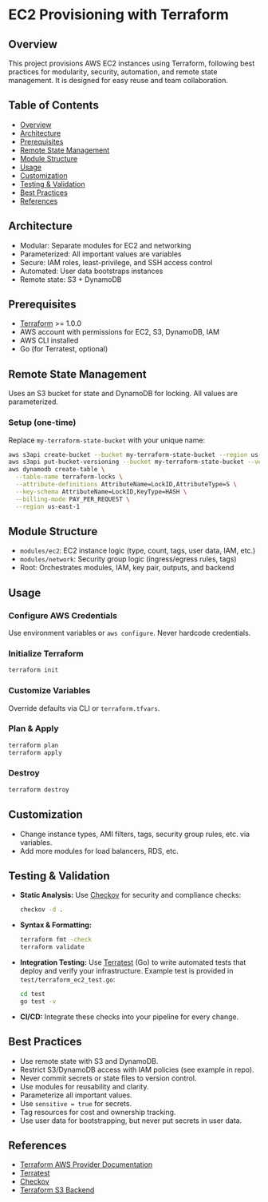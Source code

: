 # EC2 Provisioning with Terraform

## Overview
This project provisions AWS EC2 instances using Terraform, following best practices for modularity, security, automation, and remote state management. It is designed for easy reuse and team collaboration.

## Table of Contents
- [Overview](#overview)
- [Architecture](#architecture)
- [Prerequisites](#prerequisites)
- [Remote State Management](#remote-state-management)
- [Module Structure](#module-structure)
- [Usage](#usage)
- [Customization](#customization)
- [Testing & Validation](#testing--validation)
- [Best Practices](#best-practices)
- [References](#references)

## Architecture
- Modular: Separate modules for EC2 and networking
- Parameterized: All important values are variables
- Secure: IAM roles, least-privilege, and SSH access control
- Automated: User data bootstraps instances
- Remote state: S3 + DynamoDB

## Prerequisites
- [Terraform](https://www.terraform.io/downloads.html) >= 1.0.0
- AWS account with permissions for EC2, S3, DynamoDB, IAM
- AWS CLI installed
- Go (for Terratest, optional)

## Remote State Management
Uses an S3 bucket for state and DynamoDB for locking. All values are parameterized.

### Setup (one-time)
Replace `my-terraform-state-bucket` with your unique name:
```sh
aws s3api create-bucket --bucket my-terraform-state-bucket --region us-east-1
aws s3api put-bucket-versioning --bucket my-terraform-state-bucket --versioning-configuration Status=Enabled
aws dynamodb create-table \
  --table-name terraform-locks \
  --attribute-definitions AttributeName=LockID,AttributeType=S \
  --key-schema AttributeName=LockID,KeyType=HASH \
  --billing-mode PAY_PER_REQUEST \
  --region us-east-1
```

## Module Structure
- `modules/ec2`: EC2 instance logic (type, count, tags, user data, IAM, etc.)
- `modules/network`: Security group logic (ingress/egress rules, tags)
- Root: Orchestrates modules, IAM, key pair, outputs, and backend

## Usage

### Configure AWS Credentials
Use environment variables or `aws configure`. Never hardcode credentials.

### Initialize Terraform
```sh
terraform init
```

### Customize Variables
Override defaults via CLI or `terraform.tfvars`.

### Plan & Apply
```sh
terraform plan
terraform apply
```

### Destroy
```sh
terraform destroy
```

## Customization
- Change instance types, AMI filters, tags, security group rules, etc. via variables.
- Add more modules for load balancers, RDS, etc.

## Testing & Validation
- **Static Analysis:** Use [Checkov](https://www.checkov.io/) for security and compliance checks:
  ```sh
  checkov -d .
  ```
- **Syntax & Formatting:**
  ```sh
  terraform fmt -check
  terraform validate
  ```
- **Integration Testing:** Use [Terratest](https://terratest.gruntwork.io/) (Go) to write automated tests that deploy and verify your infrastructure. Example test is provided in `test/terraform_ec2_test.go`:
  ```sh
  cd test
  go test -v
  ```
- **CI/CD:** Integrate these checks into your pipeline for every change.

## Best Practices
- Use remote state with S3 and DynamoDB.
- Restrict S3/DynamoDB access with IAM policies (see example in repo).
- Never commit secrets or state files to version control.
- Use modules for reusability and clarity.
- Parameterize all important values.
- Use `sensitive = true` for secrets.
- Tag resources for cost and ownership tracking.
- Use user data for bootstrapping, but never put secrets in user data.

## References
- [Terraform AWS Provider Documentation](https://registry.terraform.io/providers/hashicorp/aws/latest/docs)
- [Terratest](https://terratest.gruntwork.io/)
- [Checkov](https://www.checkov.io/)
- [Terraform S3 Backend](https://developer.hashicorp.com/terraform/language/settings/backends/s3)
